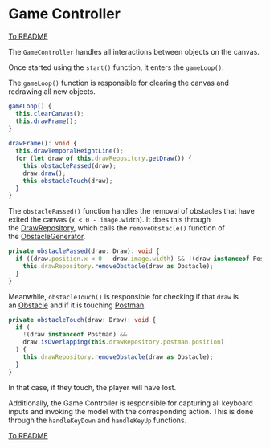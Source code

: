 # Game Controller

[To README](./../../../../README.md) 

The `GameController` handles all interactions between objects on the canvas.

Once started using the `start()` function, it enters the `gameLoop()`.

The `gameLoop()` function is responsible for clearing the canvas and redrawing all new objects.

```Typescript 
gameLoop() {  
  this.clearCanvas();  
  this.drawFrame();  
}  
  
drawFrame(): void {  
  this.drawTemporalHeightLine();  
  for (let draw of this.drawRepository.getDraw()) {  
    this.obstaclePassed(draw);  
    draw.draw();  
    this.obstacleTouch(draw);  
  }  
}
```

The `obstaclePassed()` function handles the removal of obstacles that have exited the canvas (`x < 0 - image.width`). It does this through the [DrawRepository](./../models/drawRepository.md), which calls the `removeObstacle()` function of the [ObstacleGenerator](./../models/obstacleGenerator.md).

``` Typescript
private obstaclePassed(draw: Draw): void {  
  if ((draw.position.x < 0 - draw.image.width) && !(draw instanceof Postman)) {  
    this.drawRepository.removeObstacle(draw as Obstacle);  
  }  
}
```

Meanwhile, `obstacleTouch()` is responsible for checking if that `draw` is an [Obstacle](./../models/obstacle.md) and if it is touching [Postman](./../models/postman.md).

```Typescript
private obstacleTouch(draw: Draw): void {  
  if (
	!(draw instanceof Postman) && 
	draw.isOverlapping(this.drawRepository.postman.position)
  ) {  
    this.drawRepository.removeObstacle(draw as Obstacle);  
  }  
}
```

In that case, if they touch, the player will have lost.

Additionally, the Game Controller is responsible for capturing all keyboard inputs and invoking the model with the corresponding action. This is done through the `handleKeyDown` and `handleKeyUp` functions.

[To README](./../../../../README.md) 